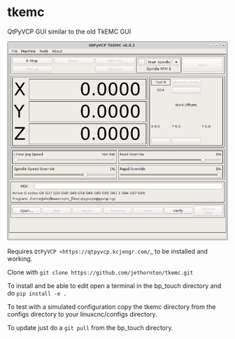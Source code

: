 # tkemc
QtPyVCP GUI similar to the old TkEMC GUI

![TkEMC QtPyVCP](tkemc-01.png)

Requires `QtPyVCP <https://qtpyvcp.kcjengr.com/`_ to be installed and working.

Clone with ``git clone https://github.com/jethornton/tkemc.git``

To install and be able to edit open a terminal in the bp_touch directory and do
``pip install -e .``

To test with a simulated configuration copy the tkemc directory from the
configs directory to your linuxcnc/configs directory.

To update just do a ``git pull`` from the bp_touch directory.

